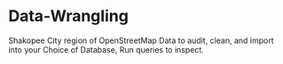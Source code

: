# Data-Wrangling
Shakopee City region of OpenStreetMap Data to audit, clean, and import into your Choice of Database, Run queries to inspect.

